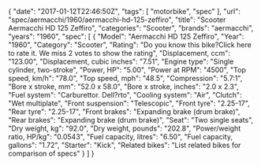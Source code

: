 {
    "date": "2017-01-12T22:46:50Z",
    "tags": [
        "motorbike",
        "spec"
    ],
    "url": "spec\/aermacchi\/1960\/aermacchi-hd-125-zeffiro",
    "title": "Scooter Aermacchi HD 125 Zeffiro",
    "categories": "Scooter",
    "brands": "aermacchi",
    "years": "1960",
    "spec": [
        {
            "Model": "Aermacchi HD 125 Zeffiro",
            "Year": "1960",
            "Category": "Scooter",
            "Rating": "Do you know this bike?Click here to rate it. We miss 2 votes to show the rating",
            "Displacement, ccm": "123.00",
            "Displacement, cubic inches": "7.51",
            "Engine type": "Single cylinder, two-stroke",
            "Power, HP": "5.00",
            "Power at RPM": "4500",
            "Top speed, km\/h": "78.0",
            "Top speed, mph": "48.5",
            "Compression": "5.7:1",
            "Bore x stroke, mm": "52.0 x 58.0",
            "Bore x stroke, inches": "2.0 x 2.3",
            "Fuel system": "Carburettor. Dell?rto",
            "Cooling system": "Air",
            "Clutch": "Wet multiplate",
            "Front suspension": "Telescopic",
            "Front tyre": "2.25-17",
            "Rear tyre": "2.25-17",
            "Front brakes": "Expanding brake (drum brake)",
            "Rear brakes": "Expanding brake (drum brake)",
            "Seat": "Two single seats",
            "Dry weight, kg": "92.0",
            "Dry weight, pounds": "202.8",
            "Power\/weight ratio, HP\/kg": "0.0543",
            "Fuel capacity, litres": "6.50",
            "Fuel capacity, gallons": "1.72",
            "Starter": "Kick",
            "Related bikes": "List related bikes for comparison of specs"
        }
    ]
}